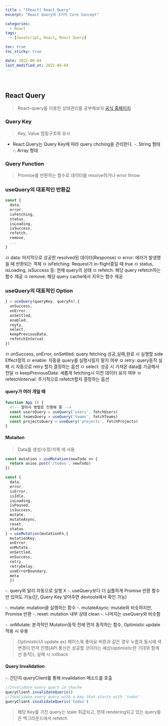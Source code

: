 ```yaml
---
title : "[React] React Query"
excerpt: "React Query의 3가지 Core Concept"

categories:
  - React
tags:
  - [JavaScript, React, React Query]

toc: true
toc_sticky: true

date: 2022-00-04
last_modified_at: 2022-09-04
---
```

<br>

## React Query

> React-query를 이용한 상태관리를 공부해보자
> <a href="https://tanstack.com/query/v4/docs/guides/window-focus-refetching?from=reactQueryV3&original=https://react-query-v3.tanstack.com/guides/window-focus-refetching">공식 홈페이지</a>

### Query Key

> Key, Value 맵핑구조와 유사

- React Query는 Query Key에 따라 query chching을 관리한다.
-. String 형태
-. Array 형태

### Query Function

> Promise를 반환하는 함수로 데이터를 resolve하거나 error throw

### useQuery의 대표적인 반환값

```js
const {
  data,
  error,
  isFetching,
  status,
  isLoading,
  isSuccess,
  refetch,
  remove,
  ...
}
```

ㅁ data: 마지막으로 성공한 resolved된 데이터(Response)
ㅁ error: 에러가 발생했을 때 반환되는 객체
ㅁ isFetching: Request가 in-flight중일 때 true
ㅁ status, isLoading, isSuccess 등: 현재 query의 상태
ㅁ refetch: 해당 query refetch하는 함수 제공
ㅁ remove: 해당 query cache에서 지우는 함수 제공

### useQuery의 대표적인 Option

```js
} = useQuery(queryKey, queryFn?,{
  onSuccess,
  onError,
  onSettled,
  enabled,
  reyty,
  select,
  keepPreviousData,
  refetchInterval
})
```

ㅁ onSuccess, onError, onSettled: query fetching 성공,실패,완료 시 실행할 side Effect정의
ㅁ enable: 자동을 query를 실행시킬지 말지 여부
ㅁ retry: query동작 실패 시 자동으로 retry 할지 결정하는 옵션
ㅁ select: 성공 시 가져온 data를 가공해서 전달
ㅁ keepPreviousData: 새롭게 fetching시 이전 데이터 유지 여부
ㅁ refetchInterval: 주기적으로 refetch할지 결정하는 옵션

#### query가 여러 개일 때
```js
function App () {
  <!-- 알아서 병렬로 진행해 줌 -->
  const usersQuery = useQuery('users', fetchUsers)
  const teamsQuery = useQuery('teams', fetchTeams)
  const projectsQuery = useQuery('projects', fetchProjects)
}
```

#### Mutaiton
> Data를 생성/수정/삭제 에 사용

```js
const mutation = useMutation(newTodo => {
  return axios.post('/todos', newTodo)
})

const {
  data,
  error,
  isError,
  isIdle,
  isLoading,
  isPaused,
  isSuccess,
  mutate,
  mutateAsync,
  reset,
  status
} = useMutation(mutationFn,{
  mutationKey,
  onError,
  onMutate,
  onSettled,
  onSuccess,
  retry,
  retryDelay,
  useErrorBoundary,
  meta
  })
```
-. query와 달리 자동으로 실행 X
-. useQuery보다 더 심플하게 Promise 반환 함수만 있어도 가능(단, Query Key 넣어주면 devtools에서 확인 가능)

-. mutate: mutation을 실행하는 함수
-. mutateAsync: mutate와 비슷하지만, Promise 반환
-. reset: mutation 내부 상태 clean
-. 나머지는 useQuery와 비슷함

-. onMutate: 본격적인 Mutation동작 전에 먼저 동작하는 함수, Optimistic update 적용 시 유용
> OptimisticUI update
ex) 페이스북 좋아요 버튼과 같은 경우 누름과 동시에 색 변경이 먼저 진행(API 통신은 성공할 것이라는 예상(optimistic한 기대와 함께 선 동작)), 실패 시 rollback

#### Query Invalidation
-. 간단히 queryClient를 통해 invalidation 메소드를 호출
```js
//Invalidate every quert in chache
queryClient.invalidateQueris()
//Invalidate every query with a key that starts with 'todos'
queryClient.invalidateQueris('todos')
```
> 해당 Key를 가진 query는 stale 취급되고, 현재 rendering되고 있는 query들은 백그라운드에서 refetch

